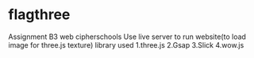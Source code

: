 # flagthree
Assignment B3 web cipherschools
Use live server to run website(to load image for three.js texture)
library used
1.three.js
2.Gsap
3.Slick
4.wow.js
